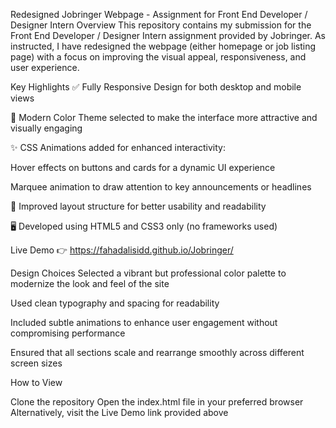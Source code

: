 Redesigned Jobringer Webpage - Assignment for Front End Developer / Designer Intern
Overview
This repository contains my submission for the Front End Developer / Designer Intern assignment provided by Jobringer. As instructed, I have redesigned the webpage (either homepage or job listing page) with a focus on improving the visual appeal, responsiveness, and user experience.

Key Highlights
✅ Fully Responsive Design for both desktop and mobile views

🎨 Modern Color Theme selected to make the interface more attractive and visually engaging

✨ CSS Animations added for enhanced interactivity:

Hover effects on buttons and cards for a dynamic UI experience

Marquee animation to draw attention to key announcements or headlines

📐 Improved layout structure for better usability and readability

🖥️ Developed using HTML5 and CSS3 only (no frameworks used)

Live Demo
👉  https://fahadalisidd.github.io/Jobringer/

Design Choices
Selected a vibrant but professional color palette to modernize the look and feel of the site

Used clean typography and spacing for readability

Included subtle animations to enhance user engagement without compromising performance

Ensured that all sections scale and rearrange smoothly across different screen sizes

How to View

Clone the repository
Open the index.html file in your preferred browser
Alternatively, visit the Live Demo link provided above

